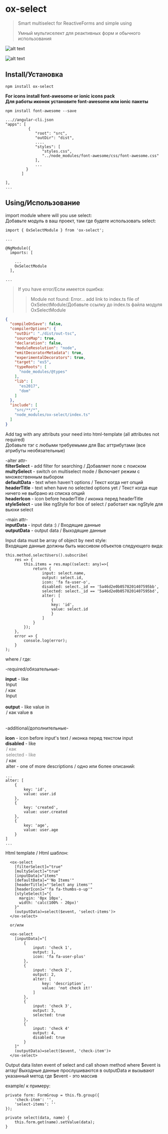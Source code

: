 # ox-select

> Smart multiselect for ReactiveForms and simple using
>
> Умный мультиселект для реактивных форм и обычного использования

![alt text](src/assets/select_1.jpg)

![alt text](src/assets/select_2.jpg)

## Install/Установка

```
npm install ox-select
```

**For icons install font-awesome or ionic icons pack**  
**Для работы иконок установите font-awesome или ionic пакеты**  

```
npm install font-awesome --save

...//angular-cli.json
"apps": [
          {
             "root": "src",
             "outDir": "dist",
             ....
             "styles": [
                "styles.css",
                "../node_modules/font-awesome/css/font-awesome.css"
             ],
             ...
         }
       ]

],
...
```

## Using/Использование

import module where will you use select:  
Добавьте модуль в ваш проект, там где будете использовать select:  

```
import { OxSelectModule } from 'ox-select';

...

@NgModule({
  imports: [
    
    ...
    OxSelectModule
  ],

...
```


> If you have error/Если имеется ошибка:
> > Module not found: Error...
> add link to index.ts file of OxSelectModule/Добавьте ссылку до index.ts файла модуля OxSelectModule


```//tsconfig.json
{
  "compileOnSave": false,
  "compilerOptions": {
    "outDir": "./dist/out-tsc",
    "sourceMap": true,
    "declaration": false,
    "moduleResolution": "node",
    "emitDecoratorMetadata": true,
    "experimentalDecorators": true,
    "target": "es5",
    "typeRoots": [
      "node_modules/@types"
    ],
    "lib": [
      "es2017",
      "dom"
    ]
  },
  "include": [
    "src/**/*",
    "node_modules/ox-select/index.ts"
  ]
}
```

Add tag <ox-select> with any attributs your need into html-template (all attributes not required)  
Добавьте тэг <ox-select> с любыми требуемыми для Вас аттрибутами (все атрибуты необязательные)  

-alter attr-  
**filterSelect** - add filter for searching / Добавляет поле с поиском  
**multySelect** - switch on multiselect mode / Включает режим с множественным выбором  
**defaultData** - text when haven't options / Текст когда нет опций  
**headerTitle** - text when have no selected options yet / Текст когда еще ничего не выбрано из списка опций  
**headerIcon** - icon before headerTitle / иконка перед headerTitle  
**styleSelect** - use like ngStyle for box of select / работает как ngStyle для вьюхи select  

-main attr-  
**inputData** - input data :) / Входящие данные  
**outputData** - output data / Выходящие данные  

Input data must be array of object by next style:  
Входящие данные должны быть массивом объектов следующего вида:  

```
this.method.selectUsers().subscribe(
    res => {
        this.items = res.map((select: any)=>{
            return {
                input: select.name,
                output: select.id,
                icon: 'fa fa-user-o',
                disabled: select._id == '5a46d2e0b0578201407595bb',
                selected: select._id == '5a46d2e0b0578201407595bd',
                alter: [
                    {
                    key: 'id',
                    value: select.id
                    }
                ]
            }
        });
    }, 
    error => {
        console.log(error);
    }
);

```

where / где:  

-required/обязательные-  

**input** - like <option>Input</option> / как <option>Input</option>  
**output** - like value in <option value="output"> / как value в <option value="output">  

-additional/дополнительные-  

**icon** - icon before input's text / иконка перед текстом input  
**disabled** - like <option disabled> / как <option disabled>  
**selected** - like <option selected> / как <option selected>  
**alter** - one of more descriptions / одно или более описаний:  
```
...
alter: [
    {
        key: 'id',
        value: user.id
    },
    {
        key: 'created',
        value: user.created
    },
    {
        key: 'age',
        value: user.age
    }
]
...
```

Html template / Html шаблон:  

```
  <ox-select
    [filterSelect]="true"
    [multySelect]="true"
    [inputData]="items"
    [defaultData]="'No Items'"
    [headerTitle]="'Select any items'"
    [headerIcon]="'fa fa-thumbs-o-up'"
    [styleSelect]="{
      margin: '0px 10px',
      width: 'calc(100% - 20px)'
    }"
    (outputData)=select($event, 'select-items')>
  </ox-select>

  or/или

  <ox-select
    [inputData]="[
        {
            input: 'check 1',
            output: 1,
            icon: 'fa fa-user-plus'
        },
        {
            input: 'check 2',
            output: 2,
            alter: [
                key: 'description',
                value: 'not check it!'
            ]
        },
        {
            input: 'check 3',
            output: 3,
            selected: true
        },
        {
            input: 'check 4'
            output: 4,
            disabled: true
        }
    ]"
    (outputData)=select($event, 'check-item')>
  </ox-select>

```

Output data listen event of select and call shown method where $event is array/ Выходные данные прослушиваются в outputData и вызывают указанный метод где $event - это массив  

example/ к примеру:  

```
private form: FormGroup = this.fb.group({
    'check-item': '',
    'select-items': ''
});

private select(data, name) {
    this.form.get(name).setValue(data);
}

```
